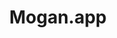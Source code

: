 ---
layout: home

title: Mogan.app
titleTemplate: the most user-friendly distribution of GNU TeXmacs.

hero:
  name: Mogan
  text: the most user-friendly distribution of GNU TeXmacs.
  actions:
    - theme: brand
      text: Get Started
      link: /guide/what-is-mogan
    - theme: alt
      text: View on GitHub
      link: https://github.com/XmacsLabs/mogan
    - theme: alt
      text: Download from GitHub
      link: https://github.com/XmacsLabs/mogan/releases
    - theme: alt
      text: Download from Gitee
      link: https://gitee.com/XmacsLabs/mogan/releases
    - theme: alt
      text: Try Online (Experimental)
      link: https://mogan.app/wasm/Mogan.html

features:
  - title: "WYSIWYG"
    details: A free scientific editing platform designed to create beautiful technical documents using a wysiwyg interface.
  - title: High-quality Typesetting
    details: Produce professionally looking documents, which can either be printed out or presented from a laptop.
  - title: Versatile
    details: "Edit structured documents with different types of content: text, mathematics, graphics, interactive content, slides, etc. a graphical front-end for many systems in computer algebra, numerical analysis, statistics, etc."
  - title: Cross Platform
    details: Runs on all major Unix platforms, MacOS, and Windows.
---